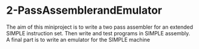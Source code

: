 # 2-PassAssemblerandEmulator
 The aim of this miniproject is to write a two pass assembler for an extended SIMPLE instruction set. Then write and test programs in SIMPLE assembly. A final part is to write an emulator for the SIMPLE machine
